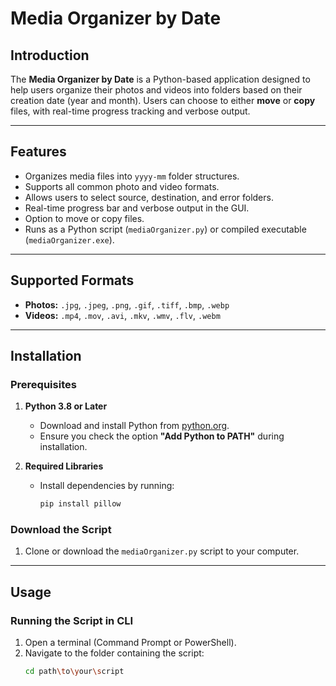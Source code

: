 # Media Organizer by Date

## Introduction

The **Media Organizer by Date** is a Python-based application designed to help users organize their photos and videos into folders based on their creation date (year and month). Users can choose to either **move** or **copy** files, with real-time progress tracking and verbose output.

---

## Features

- Organizes media files into `yyyy-mm` folder structures.
- Supports all common photo and video formats.
- Allows users to select source, destination, and error folders.
- Real-time progress bar and verbose output in the GUI.
- Option to move or copy files.
- Runs as a Python script (`mediaOrganizer.py`) or compiled executable (`mediaOrganizer.exe`).

---

## Supported Formats

- **Photos:** `.jpg`, `.jpeg`, `.png`, `.gif`, `.tiff`, `.bmp`, `.webp`
- **Videos:** `.mp4`, `.mov`, `.avi`, `.mkv`, `.wmv`, `.flv`, `.webm`

---

## Installation

### Prerequisites

1. **Python 3.8 or Later**
   - Download and install Python from [python.org](https://www.python.org/).
   - Ensure you check the option **"Add Python to PATH"** during installation.

2. **Required Libraries**
   - Install dependencies by running:
     ```bash
     pip install pillow
     ```

### Download the Script

1. Clone or download the `mediaOrganizer.py` script to your computer.

---

## Usage

### Running the Script in CLI

1. Open a terminal (Command Prompt or PowerShell).
2. Navigate to the folder containing the script:
   ```bash
   cd path\to\your\script
